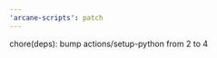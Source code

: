 ```yaml
---
'arcane-scripts': patch
---
```


<!-- markdownlint-disable MD041 -->

chore(deps): bump actions/setup-python from 2 to 4

